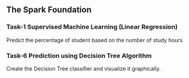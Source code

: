 ## The Spark Foundation
### Task-1 Supervised Machine Learning (Linear Regression)
Predict the percentage of student based on the number of study hours

### Task-6 Prediction using Decision Tree Algorithm
Create the Decision Tree classifier and visualize it graphically.

